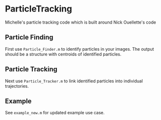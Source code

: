 # ParticleTracking
Michelle's particle tracking code which is built around Nick Ouellette's code

## Particle Finding
First use `Particle_Finder.m` to identify particles in your images. The output should be a structure with centroids of identified particles.

## Particle Tracking
Next use `Particle_Tracker.m` to link identified particles into individual trajectories.

## Example
See `example_new.m` for updated example use case.
